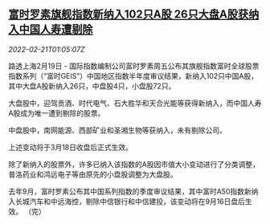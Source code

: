 <!--1645407062000-->
[富时罗素旗舰指数新纳入102只A股 26只大盘A股获纳入中国人寿遭剔除](https://cn.reuters.com/article/ftse-russell-chinese-stocks-0219-sat-idCNKBS2KQ022)
------

<div><i>2022-02-21T01:05:07Z</i></div><p>路透上海2月19日 - 国际指数编制公司富时罗素周五公布其旗舰指数富时全球股票指数系列（“富时GEIS”）中国地区指数半年度审议结果，新纳入102只中国A股，其中大盘A股新纳入26只，中盘股4只，小盘股72只。</p><p>大盘股中，迎驾贡酒、时代电气、石大胜华和天合光能等获得新纳入，而中国人寿A股成为唯一遭到剔除的股票。</p><p>中盘股中，南网能源、西部矿业和圣湘生物等获纳入，未有剔除公司。</p><p>上述变动将于3月18日收盘后正式生效。</p><p>除了新纳入的股票外，许多已纳入该指数的A股因市值大小变动进行了分类调整，普洛药业和鸿远电子等由原先的小盘股调整为大盘股。</p><p>去年9月，富时罗素公布其中国系列指数的季度审议结果，其中富时A50指数新纳入长城汽车和中远海控，剔除中信银行和中信建投，该变动将在9月16日盘后生效。 （完）</p>
